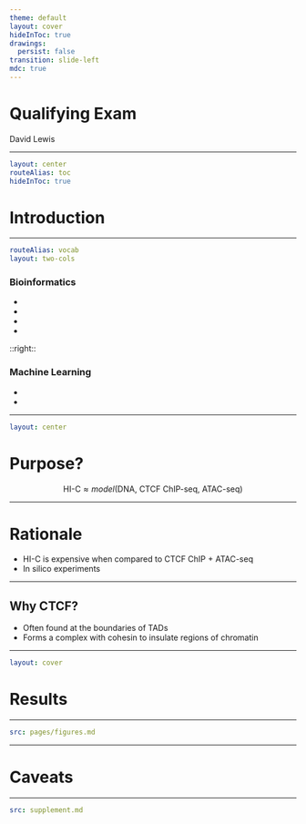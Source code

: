 ```yaml
---
theme: default
layout: cover
hideInToc: true
drawings:
  persist: false
transition: slide-left
mdc: true
---
```


# Qualifying Exam

David Lewis

---

```yaml
layout: center
routeAlias: toc
hideInToc: true
```

# Introduction

<Toc maxDepth=1 />

---

```yaml
routeAlias: vocab
layout: two-cols
```

### Bioinformatics

- <Link title="Transcription Factor" to=TF />
- <Link title="ChIP-seq (TF Binding)" to=ChIP-seq />
- <Link title="ATAC-seq (Chromatin Accessibility)" to=ATAC-seq />
- <Link title="HI-C (3D Chromatin Conformation)" to=HI-C />

::right::

### Machine Learning

- <Link to=convolutional-layer title="Convolutional Layer" />
- <Link to=transformer-encoder title="Transformer Encoder" />

<!--
A Choose Your Own Adventure style of introduction. If everyone knows the topics listed here, we can move on.
-->

---

```yaml
layout: center
```

# Purpose?

<div v-click v-motion :initial="{ y: -50 }" :enter="{ y: 0 }">

$$
\text{HI-C} \approx model(\text{DNA, CTCF ChIP-seq, ATAC-seq})
$$

</div>

<!--
Everything in the paper boils down to predicting 3D chromatin conformation from DNA sequence, CTCF binding and chromatin accessibility.
-->

---

# Rationale

<v-clicks>

- HI-C is expensive when compared to CTCF ChIP + ATAC-seq
- In silico experiments

</v-clicks>

<!--
In silico experiments manipulate the presence of cis-regulatory elements (DNA)
-->

---

## Why CTCF?

<v-clicks>

- Often found at the boundaries of TADs
- Forms a complex with cohesin to insulate regions of chromatin

</v-clicks>

<SlidevVideo v-click autoplay controls>
<source src=/pages/CTCF.webm />
</SlidevVideo>

---

```yaml
layout: cover
```

# Results

---

```yaml
src: pages/figures.md
```

---

# Caveats

---

```yaml
src: supplement.md
```
